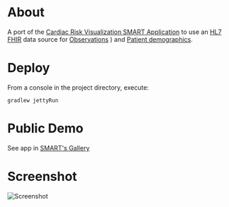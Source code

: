 # About #
A port of the [Cardiac Risk Visualization SMART Application](https://github.com/smart-classic/smart_sample_apps/tree/master/static/framework/cardio_risk_viz
) to use an [HL7 FHIR](http://www.hl7.org/implement/standards/fhir/index.htm) data source for [Observations](http://hl7.org/fhir/observation.html)
) and [Patient demographics](http://hl7.org/fhir/patient.html).

# Deploy #

From a console in the project directory, execute:

```gradlew jettyRun```

# Public Demo #
See app in [SMART's Gallery](https://gallery.smarthealthit.org/boston-childrens-hospital/cardiac-risk)

# Screenshot #

![Screenshot](https://raw.github.com/sethrylan/fhir_cardiac_risk/gh-pages/screenshot.png)
